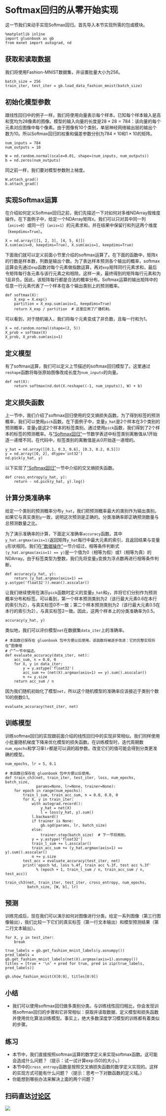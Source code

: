 # Softmax回归的从零开始实现

这一节我们来动手实现Softmax回归。首先导入本节实现所需的包或模块。

```{.python .input  n=1}
%matplotlib inline
import gluonbook as gb
from mxnet import autograd, nd
```

## 获取和读取数据

我们将使用Fashion-MNIST数据集，并设置批量大小为256。

```{.python .input  n=2}
batch_size = 256
train_iter, test_iter = gb.load_data_fashion_mnist(batch_size)
```

## 初始化模型参数

跟线性回归中的例子一样，我们将使用向量表示每个样本。已知每个样本输入是高和宽均为28像素的图像。模型的输入向量的长度是$28 \times 28 = 784$：该向量的每个元素对应图像中每个像素。由于图像有10个类别，单层神经网络输出层的输出个数为10。所以Softmax回归的权重和偏差参数分别为$784 \times 10$和$1 \times 10$的矩阵。

```{.python .input  n=3}
num_inputs = 784
num_outputs = 10

W = nd.random.normal(scale=0.01, shape=(num_inputs, num_outputs))
b = nd.zeros(num_outputs)
```

同之前一样，我们要对模型参数附上梯度。

```{.python .input  n=4}
W.attach_grad()
b.attach_grad()
```

## 实现Softmax运算

在介绍如何定义Softmax回归之前，我们先描述一下对如何对多维NDArray按维度操作。在下面例子中，给定一个NDArray矩阵`X`。我们可以只对其中同一列（`axis=0`）或同一行（`axis=1`）的元素求和，并在结果中保留行和列这两个维度（`keepdims=True`）。

```{.python .input  n=5}
X = nd.array([[1, 2, 3], [4, 5, 6]])
X.sum(axis=0, keepdims=True), X.sum(axis=1, keepdims=True)
```

下面我们就可以定义前面小节里介绍的softmax运算了。在下面的函数中，矩阵`X`的行数是样本数，列数是输出个数。为了表达样本预测各个输出的概率，softmax运算会先通过`exp`函数对每个元素做指数运算，再对`exp`矩阵同行元素求和，最后令矩阵每行各元素与该行元素之和相除。这样一来，最终得到的矩阵每行元素和为1且非负。因此，该矩阵每行都是合法的概率分布。Softmax运算的输出矩阵中的任意一行元素代表了一个样本在各个输出类别上的预测概率。

```{.python .input  n=6}
def softmax(X):
    X_exp = X.exp()
    partition = X_exp.sum(axis=1, keepdims=True)
    return X_exp / partition  # 这里应用了广播机制。
```

可以看到，对于随机输入，我们将每个元素变成了非负数，且每一行和为1。

```{.python .input  n=7}
X = nd.random.normal(shape=(2, 5))
X_prob = softmax(X)
X_prob, X_prob.sum(axis=1)
```

## 定义模型

有了softmax运算，我们可以定义上节描述的softmax回归模型了。这里通过`reshape`函数将每张原始图像改成长度为`num_inputs`的向量。

```{.python .input  n=8}
def net(X):
    return softmax(nd.dot(X.reshape((-1, num_inputs)), W) + b)
```

## 定义损失函数

上一节中，我们介绍了softmax回归使用的交叉熵损失函数。为了得到标签的预测概率，我们可以使用`pick`函数。在下面例子中，变量`y_hat`是2个样本在3个类别的预测概率，变量`y`是这2个样本的标签类别。通过使用`pick`函数，我们得到了2个样本的标签的预测概率。与[“Softmax回归”](softmax-regression.md)一节数学表述中标签类别离散值从1开始逐一递增不同，在代码中，标签类别的离散值是从0开始逐一递增的。

```{.python .input  n=9}
y_hat = nd.array([[0.1, 0.3, 0.6], [0.3, 0.2, 0.5]])
y = nd.array([0, 2], dtype='int32')
nd.pick(y_hat, y)
```

以下实现了[“Softmax回归”](softmax-regression.md)一节中介绍的交叉熵损失函数。

```{.python .input  n=10}
def cross_entropy(y_hat, y):
    return - nd.pick(y_hat, y).log()
```

## 计算分类准确率

给定一个类别的预测概率分布`y_hat`，我们把预测概率最大的类别作为输出类别。如果它与真实类别`y`一致，说明这次预测是正确的。分类准确率即正确预测数量与总预测数量之比。

为了演示准确率的计算，下面定义准确率`accuracy`函数。其中`y_hat.argmax(axis=1)`返回矩阵`y_hat`每行中最大元素的索引，且返回结果与变量`y`形状相同。我们在[“数据操作”](../chapter_prerequisite/ndarray.md)一节介绍过，相等条件判断式`(y_hat.argmax(axis=1) == y)`是一个值为0（相等为假）或1（相等为真）的NDArray。由于标签类型为整数，我们先将变量`y`变换为浮点数再进行相等条件判断。

```{.python .input  n=11}
def accuracy(y_hat, y):
    return (y_hat.argmax(axis=1) == y.astype('float32')).mean().asscalar()
```

让我们继续使用在演示`pick`函数时定义的变量`y_hat`和`y`，并将它们分别作为预测概率分布和标签。可以看到，第一个样本预测类别为2（该行最大元素0.6在本行的索引为2），与真实标签0不一致；第二个样本预测类别为2（该行最大元素0.5在本行的索引为2），与真实标签2一致。因此，这两个样本上的分类准确率为0.5。

```{.python .input  n=12}
accuracy(y_hat, y)
```

类似地，我们可以评价模型`net`在数据集`data_iter`上的准确率。

```{.python .input  n=13}
# 本函数已保存在 gluonbook 包中方便以后使用。该函数将被逐步改进：它的完整实现将在“图像增
# 广”一节中描述。
def evaluate_accuracy(data_iter, net):
    acc_sum, n = 0.0, 0
    for X, y in data_iter:
        y = y.astype('float32')
        acc_sum += (net(X).argmax(axis=1) == y).sum().asscalar()
        n += y.size
    return acc_sum / n
```

因为我们随机初始化了模型`net`，所以这个随机模型的准确率应该接近于类别个数10的倒数0.1。

```{.python .input  n=14}
evaluate_accuracy(test_iter, net)
```

## 训练模型

训练softmax回归的实现跟前面介绍的线性回归中的实现非常相似。我们同样使用小批量随机梯度下降来优化模型的损失函数。在训练模型时，迭代周期数`num_epochs`和学习率`lr`都是可以调的超参数。改变它们的值可能会得到分类更准确的模型。

```{.python .input  n=21}
num_epochs, lr = 5, 0.1

# 本函数已保存在 gluonbook 包中方便以后使用。
def train_ch3(net, train_iter, test_iter, loss, num_epochs, batch_size,
              params=None, lr=None, trainer=None):
    for epoch in range(num_epochs):
        train_l_sum, train_acc_sum, n = 0.0, 0.0, 0
        for X, y in train_iter:
            with autograd.record():
                y_hat = net(X)
                l = loss(y_hat, y).sum()
            l.backward()
            if trainer is None:
                gb.sgd(params, lr, batch_size)
            else:
                trainer.step(batch_size)  # 下一节将用到。
            y = y.astype('float32')
            train_l_sum += l.asscalar()
            train_acc_sum += (y_hat.argmax(axis=1) == y).sum().asscalar()
            n += y.size
        test_acc = evaluate_accuracy(test_iter, net)
        print('epoch %d, loss %.4f, train acc %.3f, test acc %.3f'
              % (epoch + 1, train_l_sum / n, train_acc_sum / n, test_acc))

train_ch3(net, train_iter, test_iter, cross_entropy, num_epochs,
          batch_size, [W, b], lr)
```

## 预测

训练完成后，现在我们可以演示如何对图像进行分类。给定一系列图像（第三行图像输出），我们比较一下它们的真实标签（第一行文本输出）和模型预测结果（第二行文本输出）。

```{.python .input}
for X, y in test_iter:
    break

true_labels = gb.get_fashion_mnist_labels(y.asnumpy())
pred_labels = gb.get_fashion_mnist_labels(net(X).argmax(axis=1).asnumpy())
titles = [true + '\n' + pred for true, pred in zip(true_labels, pred_labels)]

gb.show_fashion_mnist(X[0:9], titles[0:9])
```

## 小结
 
* 我们可以使用softmax回归做多类别分类。与训练线性回归相比，你会发现训练softmax回归的步骤和它非常相似：获取并读取数据、定义模型和损失函数并使用优化算法训练模型。事实上，绝大多数深度学习模型的训练都有着类似的步骤。

## 练习

* 本节中，我们直接按照softmax运算的数学定义来实现softmax函数。这可能会造成什么问题？（提示：试一试计算$\exp(50)$的大小。）
* 本节中的`cross_entropy`函数是按照交叉熵损失函数的数学定义实现的。这样的实现方式可能有什么问题？（提示：思考一下对数函数的定义域。）
* 你能想到哪些办法来解决上面的两个问题？

## 扫码直达[讨论区](https://discuss.gluon.ai/t/topic/741)

![](../img/qr_softmax-regression-scratch.svg)
